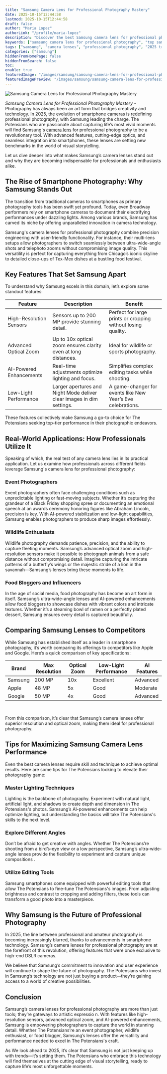 ```yaml
---
title: "Samsung Camera Lens for Professional Photography Mastery"
date: 2025-10-15T12:44:58
lastmod: 2025-10-15T12:44:58
draft: false
author: "Maria Lopez"
authorLink: "/profile/maria-lopez"
description: "Discover the best Samsung camera lens for professional photography. Capture stunning shots with precision, quality, and advanced features. Explore now!"
keywords: ["samsung camera lens for professional photography", "top samsung camera lenses 2025", "professional photography with samsung lenses"]
tags: ["samsung", "camera lenses", "professional photography", "2025 trends"]
categories: ["samsung"]
hiddenFromHomePage: false
hiddenFromSearch: false
toc:
enable: true
featuredImage: "/images/samsung/samsung-camera-lens-for-professional-photography-mastery.jpg"
featuredImagePreview: "/images/samsung/samsung-camera-lens-for-professional-photography-mastery.jpg"
---
```


![Samsung Camera Lens for Professional Photography Mastery](/images/samsung/samsung-camera-lens-for-professional-photography-mastery.jpg)


*Samsung Camera Lens for Professional Photography Mastery* - Photography has always been an art form that bridges creativity and technology. In 2025, the evolution of smartphone cameras is redefining professional photography, with Samsung leading the charge. The Potensians who are passionate about capturing life’s most vivid moments will find Samsung's [camera lens](/samsung/samsung-smartphone-with-advanced-camera-lens) for professional photography to be a revolutionary tool. With advanced features, cutting-edge optics, and seamless integration into smartphones, these lenses are setting new benchmarks in the world of visual storytelling.

Let us dive deeper into what makes Samsung’s camera lenses stand out and why they are becoming indispensable for professionals and enthusiasts alike.

## The Rise of Smartphone Photography: Why Samsung Stands Out

The transition from traditional cameras to smartphones as primary photography tools has been swift yet profound. Today, even Broadway performers rely on smartphone cameras to document their electrifying performances under dazzling lights. Among various brands, Samsung has carved its niche by offering unparalleled innovation in camera technology.

Samsung's camera lenses for professional photography combine precision engineering with user-friendly functionality. For instance, their multi-lens setups allow photographers to switch seamlessly between ultra-wide-angle shots and telephoto zooms without compromising image quality. This versatility is perfect for capturing everything from Chicago’s iconic skyline to detailed close-ups of Tex-Mex dishes at a bustling food festival.

## Key Features That Set Samsung Apart

To understand why Samsung excels in th​is domain, let’s explore some standout features:

<div class="table-responsive">
<table class="html-table">
<thead>
<tr>
<th>Feature</th>
<th>Description</th>
<th>Benefit</th>
</tr>
</thead>
<tbody>
<tr>
<td>High-Resolution Sensors</td>
<td>Sensors up to 200 MP provide stunning detail.</td>
<td>Perfect for large prints or cropping without losing quality.</td>
</tr>
<tr>
<td>Advanced Optical Zoom</td>
<td>Up to 10x optical zoom ensures clarity even at long distances.</td>
<td>Ideal for wildlife or sports photography.</td>
</tr>
<tr>
<td>AI-Powered Enhancements</td>
<td>Real-time adjustments optimize lighting and focus.</td>
<td>Simplifies complex editing tasks while shooting.</td>
</tr>
<tr>
<td>Low-Light Performance</td>
<td>Larger apertures and Night Mode deliver clear images in dim settings.</td>
<td>A game-changer for events like New Year’s Eve celebrations.</td>
</tr>
</tbody>
</table>
</div>

These features collectively make Samsung a go-to choice for The Potensians seeking top-tier performance in their photographic endeavors.

## Real-World Applications: How Professionals Utilize It

Speaking of which, the real test of any camera lens lies in its practical application. Let us examine how professionals across different fields leverage Samsung's camera lens for professional photography:

### Event Photographers

Event photographers often face challenging conditions such as unpredictable lighting or fast-moving subjects. Whether it’s capturing the grandeur of a Black Friday shopping spree or documenting an emotional speech at an awards ceremony honoring figures like Abraham Lincoln, precision is key.  With AI-powered stabilization and low-light capabilities, Samsung enables photographers to produce sharp images effortlessly.

### Wildlife Enthusiasts

Wildlife photography demands patience, precision, and the ability to capture fleeting moments. Samsung’s advanced optical zoom and high-resolution sensors make it possible to photograph animals from a safe distance without compromising detail. Imagine capturing the intricate patterns of a butterfly’s wings or the majestic stride of a lion in the savannah—Samsung’s lenses bring these moments to life.

### Food Bloggers and Influencers

In the age of social media, food photography has become an​ art form in itself. Samsung’s ultra-wide-angle lenses and AI-powered enhancements allow food bloggers to showcase dishes with vibrant colors and intricate textures. Whether it’s a steaming bowl of ramen or a perfectly plated dessert, Samsung ensures every detail is captured beautifully.

## Comparing Samsung Lenses to Competitors

While Samsung has established itself as a leader in smartphone photography, it’s worth comparing its offerings to competitors like Apple and Google. Here’s a quick comparison of key specifications:

<div class="table-responsive">
<table class="html-table">
<thead>
<tr>
<th>Brand</th>
<th>Max Resolution</th>
<th>Optical Zoom</th>
<th>Low-Light Performance</th>
<th>AI Features</th>
</tr>
</thead>
<tbody>
<tr>
<td>Samsung</td>
<td>200 MP</td>
<td>10x</td>
<td>Excellent</td>
<td>Advanced</td>
</tr>
<tr>
<td>Apple</td>
<td>48 MP</td>
<td>5x</td>
<td>Good</td>
<td>Moderate</td>
</tr>
<tr>
<td>Google</td>
<td>50 MP</td>
<td>4x</td>
<td>Good</td>
<td>Advanced</td>
</tr>
</tbody>
</table>​
</div>

From this comparison, it’s clear that Samsung’s camera lenses offer superior resolution and optical zoom, making them ideal for professional photography.

## Tips for Maximizing Samsung Camera Lens Performance

Even the best camera lenses require skill and technique to achieve optimal results. Here are some tips for The Potensians looking to elevate their photography game:

### Master Lighting Techniques

Lighting is the backbone of photography. Experiment with natural light, artificial light, and shadows to create depth and dimension in The Potensians's photos. Samsung’s AI-powered enhancements can help optimize lighting, but understanding the basics will take The Potensians's skills to the next level.

### Explore Different Angles

Don’t be afraid to get creative with angles. Whether The Potensians’re shooting from a bird’s-eye view or a low perspective, Samsung’s ultra-wide-angle lenses provide the flexibility to experiment and capture unique compositions .

### Utilize Editing Tools

Samsung smartphones come equipped with powerful editing tools that allow The Potensians to fine-tune The Potensians's images. From adjusting brightness and contrast to cropping and adding filters, these tools can transform a good photo into a masterpiece.

## Why Samsung is the Future of Professional Photography

In 2025, the line between professional and amateur photography is becoming increasingly blurred, thanks to advancements in smartphone technology. Samsung’s camera lenses for professional photography are at the forefront of this revolution, offering features that were once exclusive to high-end DSLR cameras.

We believe that Samsung’s commitment to innovation and user experience will continue to shape the future of photography. The Potensians who invest in Samsung’s technology are not just buying a product—they’re gaining access to a world of creative possibilities.

## Conclusion

Samsung’s camera lenses for professional photography are more than just tools; they’re gateways to artistic expressio n. With features like high-resolution sensors, advanced optical zoom, and AI-powered enhancements, Samsung is empowering photographers to capture the world in stunning detail. Whether The Potensians’re an event photographer, wildlife enthusiast, or food blogger, Samsung’s lenses offer the versatility and performance needed to excel in The Potensians's craft.

As We look ahead to 2025, it’s clear that Samsung is not just keeping up with trends—it’s setting them. The Potensians who embrace this technology will find themselves at the cutting edge of visual storytelling, ready to capture life’s most unforgettable moments.
